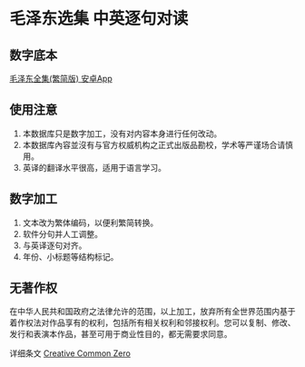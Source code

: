 # 毛泽东选集 中英逐句对读

## 数字底本 
[毛泽东全集(繁简版) 安卓App](https://play.google.com/store/apps/details?id=com.zhaozhao.zhang.maozedongworks)

## 使用注意

1. 本数据库只是数字加工，没有对内容本身进行任何改动。
2. 本数据库內容並沒有与官方权威机构之正式出版品勘校，学术等严谨场合请慎用。
3. 英译的翻译水平很高，适用于语言学习。

## 数字加工

1. 文本改为繁体编码，以便利繁简转换。
2. 软件分句并人工调整。
3. 与英译逐句对齐。
4. 年份、小标题等结构标记。

## 无著作权

在中华人民共和国政府之法律允许的范围，以上加工，放弃所有全世界范围内基于着作权法对作品享有的权利，包括所有相关权利和邻接权利。您可以复制、修改、发行和表演本作品，甚至可用于商业性目的，都无需要求同意。

详细条文 [Creative Common Zero](https://creativecommons.org/publicdomain/zero/1.0/deed.zh)